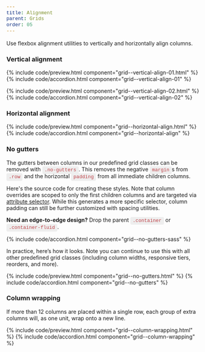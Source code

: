 ```yaml
---
title: Alignment
parent: Grids
order: 05
---
```


Use flexbox alignment utilities to vertically and horizontally align columns.

### Vertical alignment

{% include code/preview.html component="grid--vertical-align-01.html" %}
{% include code/accordion.html component="grid--vertical-align-01" %}

{% include code/preview.html component="grid--vertical-align-02.html" %}
{% include code/accordion.html component="grid--vertical-align-02" %}

### Horizontal alignment

{% include code/preview.html component="grid--horizontal-align.html" %}
{% include code/accordion.html component="grid--horizontal-align" %}

### No gutters

The gutters between columns in our predefined grid classes can be removed with <code>.no-gutters</code>. This removes the negative <code>margin</code>s from <code>.row</code> and the horizontal <code>padding</code> from all immediate children columns.

Here's the source code for creating these styles. Note that column overrides are scoped to only the first children columns and are targeted via [attribute selector](https://developer.mozilla.org/en-US/docs/Web/CSS/Attribute_selectors). While this generates a more specific selector, column padding can still be further customized with spacing utilities.

**Need an edge-to-edge design?** Drop the parent <code>.container</code> or <code>.container-fluid</code>.

{% include code/accordion.html component="grid--no-gutters-sass" %}

In practice, here’s how it looks. Note you can continue to use this with all other predefined grid classes (including column widths, responsive tiers, reorders, and more).

{% include code/preview.html component="grid--no-gutters.html" %}
{% include code/accordion.html component="grid--no-gutters" %}

### Column wrapping

If more than 12 columns are placed within a single row, each group of extra columns will, as one unit, wrap onto a new line.

{% include code/preview.html component="grid--column-wrapping.html" %}
{% include code/accordion.html component="grid--column-wrapping" %}

<style scoped>
    .grid-example {
        position: relative;
        padding: 16px;
        margin: 16px -15px;
        border: 3px 0 0 solid #f7f7f9;
    }
    @media (min-width: 576px) {
        .grid-example {
            padding: 24px;
            margin: 16px 0 0 0;
        }
    }
    .grid-example > .row > .col,
    .grid-example .row > [class^=col-] {
        padding-top: .75rem;
        padding-bottom: .75rem;
        background-color: rgba(86,61,124,.15);
        border: 1px solid rgba(86,61,124,.2);
    }
    code {
        padding: 3px 6px;
        background-color: #eee;
        border-radius: 4px;
        font-family: SFMono-Regular, Menlo, Monaco, Consolas, "Liberation Mono", "Courier New", monospace;
        font-size: 90%;
        color: #bd4147;
    }
    .v-align .row {
        min-height: 100px;
        background-color: rgba(255,0,0,.1);
    }
</style>
